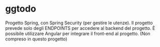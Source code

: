 # ggtodo
Progetto Spring, con Spring Security (per gestire le utenze). Il progetto prevede solo degli ENDPOINTS per accedere al backend del progetto. È possibile utilizzare Angular per integrare il front-end al progetto. (Non compreso in questo progetto)

